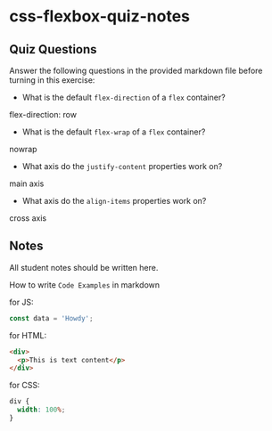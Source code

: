 # css-flexbox-quiz-notes

## Quiz Questions

Answer the following questions in the provided markdown file before turning in this exercise:

- What is the default `flex-direction` of a `flex` container?

flex-direction: row

- What is the default `flex-wrap` of a `flex` container?

nowrap

- What axis do the `justify-content` properties work on?

main axis

- What axis do the `align-items` properties work on?

cross axis

## Notes

All student notes should be written here.

How to write `Code Examples` in markdown

for JS:

```javascript
const data = 'Howdy';
```

for HTML:

```html
<div>
  <p>This is text content</p>
</div>
```

for CSS:

```css
div {
  width: 100%;
}
```
